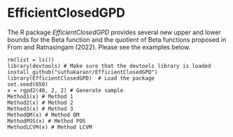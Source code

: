 # EfficientClosedGPD


The R package *EfficientClosedGPD* provides several new upper and lower bounds for the Beta function and the quotient of Beta functions proposed in <a style="text-decoration:none" href="https://suthakaranr.github.io/assets/2022FSEES.pdf" target="_blank" rel="noopener noreferrer">From and Ratnasingam (2022)</a>. Please see the examples below.

```{r}
rm(list = ls())
library(devtools) # Make sure that the devtools library is loaded
install_github("suthakaranr/EfficientClosedGPD")
library(EfficientClosedGPD)  # Load the package 
set.seed(650) 
x = rgpd2(40, 2, 2) # Generate sample
Method1(x) # Method 1
Method2(x) # Method 2
Method3(x) # Method 3
MethodQM(x) # Method QM
MethodPOS(x) # Method POS
MethodLCVM(x) # Method LCVM
```
